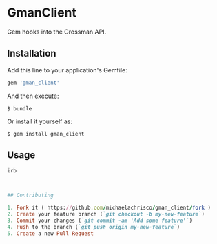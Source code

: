 # GmanClient

Gem hooks into the Grossman API.

## Installation

Add this line to your application's Gemfile:

```ruby
gem 'gman_client'
```

And then execute:

    $ bundle

Or install it yourself as:

    $ gem install gman_client

## Usage

```Ruby
irb



## Contributing

1. Fork it ( https://github.com/michaelachrisco/gman_client/fork )
2. Create your feature branch (`git checkout -b my-new-feature`)
3. Commit your changes (`git commit -am 'Add some feature'`)
4. Push to the branch (`git push origin my-new-feature`)
5. Create a new Pull Request
